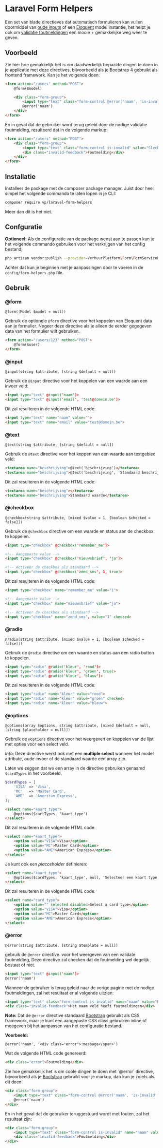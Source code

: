 # Laravel Form Helpers 

Een set van blade directieves dat automatisch formulieren kan vullen doormiddel van [oude inputs](https://laravel.com/docs/5.7/requests#old-input)
of een [Eloquent](https://laravel.com/docs/5.7/eloquent) model instantie, het helpt je ook om [validatie foutmeldingen](https://laravel.com/docs/5.7/validation#working-with-error-messages) een mooie + gemakkelijke weg weer te geven.

## Voorbeeld 
Zie hier hoe gemakkelijk het is om daadwerkelijk bepaalde dingen te doen in je applicatie met deze directives, bijvoorbeeld
als je Bootstrap 4 gebruikt als frontend framework. Kan je het volgende doen: 

```html 
<form action="/users" method="POST">
    @form($model)

    <div class="form-group">
        <input type="text" class="form-control @error('naam', 'is-invalid')"> @input('naam')
        @error('naam')
    </div>
</form>
```

En in geval dat de gebruiker word terug geleid door de nodige validatie foutmelding, resulteerd dat in de volgende markup:

```html
<form action="/users" method="POST">
    <div class="form-group">
        <input type="text" class="form-control is-invalid" value="Slechte naam">
        <div class="invalid-feedback">Foutmelding</div>
    </div>
</form>
```

## Installatie 

Installeer de package met de composer package manager. Juist door heel simpel het volgende commando te laten lopen in je CLI: 

```bash
composer require vp/laravel-form-helpers
```

Meer dan dit is het niet. 

## Confguratie 

**Optioneel:** Als de configuratie van de package wenst aan te passen kun je het volgende commando gebruiken voor het verkrijgen van het config bestand; 

```bash
php artisan vendor:publish --provider=VerhuurPlatform\Form\FormServiceProvider
```

Achter dat kun je beginnen met je aanpassingen door te voeren in de `config/form-helpers.php` file. 

## Gebruik 

### @form

`@form([Model $model = null])`

Gebruik de optionele `@form` directive voor het koppelen van Eloquent data aan je formulier. 
Negeer deze directive als je alleen de eerder gegegeven data van het formulier wilt gebruiken. 

```html
<form action="/users/123" method="POST">
    @form($user)
</form>
```

### @input 

`@input(string $attribute, [string $default = null])`

Gebruik de `@input` directive voor het koppelen van een waarde aan een invoer veld: 

```html
<input type="text" @input('naam')>
<input type="text" @input('email', 'test@domein.be')>
```

Dit zal resulteren in de volgende HTML code: 

```html
<input type="text" name="naam" value="">
<input type="text" name="email" value="test@domein.be">
```

### @text 

`@text(string $attribute, [string $default = null])`

Gebruik de `@text` directive voor het koppen van een waarde aan textgebied veld: 

```html
<textarea name="beschrijving">@text('beschrijving')</textarea>
<textarea name="beschrijving">@text('beschrijving', 'Standaard beschrijving')</textarea>
```

Dit zal resulteren in de volgende HTML code: 

```html
<textarea name="beschrijving"></textarea>
<textarea name="beschrijving">Standaard waarde</textarea>
```

### @checkbox

`@checkbox(string $attribute, [mixed $value = 1, [boolean $checked = false]])`

Gebruik de `@checkbox` directive om een waarde en status aan de checkbox te koppelen.

```html 
<input type="checkbox" @checkbox('remember_me')>

<!-- Aangepaste value -->
<input type="checkbox" @checkbox('nieuwsbrief', 'ja')>

<!-- Activeer de checkbox als standaard -->
<input type="checkbox" @checkbox('zend_sms', 1, true)>
```

Dit zal resulteren in de volgende HTML code: 

```html 
<input type="checkbox" name="remember_me" value="1">

<!-- Aangepaste value -->
<input type="checkbox" name="nieuwsbrief" value="ja">

<!-- Activeer de checkbox als standaard -->
<input type="checkbox" name="zend_sms", value="1" checked>
```

### @radio

`@radio(string $attribute, [mixed $value = 1, [boolean $checked = false]])`

Gebruik de `@radio` directive om een waarde en status aan een radio button te koppelen.

```html 
<input type="radio" @radio('kleur', 'rood')>
<input type="radio" @radio('kleur', 'groen', true)>
<input type="radio" @radio('kleur', 'blauw')>
```

Dit zal resulteren in de volgende HTML code: 

```html 
<input type="radio" name="kleur" value="rood">
<input type="radio" name="kleur" value="groen" checked>
<input type="radio" name="kleur" value="blauw">
```

### @options

`@options(array $options, string $attribute, [mixed $default = null, [string $placeholder = null]])`

Gebruik de `@options` directive voor het weergeven en koppelen van de lijst met opties voor een select veld.

*Info:* Deze directive werkt ook met een **multiple select** wanneer het model attribute, oude invoer of de standaard waarde
een array zijn. 

Laten we zeggen dat we een array in de directive gebruiken genaamd `$cardTypes` in het voorbeeld.

```php 
$cardTypes = [
    'VISA' => 'Visa', 
    'MC'   => 'Master Card',
    'AME'  => 'American Express', 
];
```

```html 
<select name="kaart_type">
    @options($cartTypes, 'kaart_type')
</select>
```

Dit zal resulteren in de volgende HTML code:

```html 
<select name="kaart_type">
    <option value="VISA">Visa</option>
    <option value="MC">Master Card</option>
    <option value="AME">American Express</option>
</select>
```

Je kunt ook een *placceholder* definieren: 

```html
<select name="kaart_type">
    @options($cardTypes, 'kaart_type', null, 'Selecteer een kaart type')
</select>
```

Dit zal resulteren in de volgende HTML code: 

```html
<select name="card_type">
    <option value="" selected disabled>Select a card type</option>
    <option value="VISA">Visa</option>
    <option value="MC">Master Card</option>
    <option value="AME">American Express</option>
</select>
```

### @error

`@error(string $attribute, [string $template = null])`

gebruik de `@error` directive. voor het weergeven van een validate foutmelding, Deze directive zal checken dat de foutmelding 
wel degelijk bestaat of niet. 

```html
<input type="text" @input('naam')>
@error('naam')
```

Wanneer de gebruiker is terug geleid naar de vorige pagine met de nodige foutmeldingen, zal het resultaat er al volgende uitzien: 

```html
<input type="text" class="form-control is-invalid" name="naam" value="Naam dat foutmeldingen geeft">
<div class="invalid-feedback">Het naam veld heeft foutmeldingen</div>
```

**Note:** Dat de `@error` directive standaard [Bootstrap](https://getbootstrap.com/) gebruikt als CSS framework, 
maar je kunt een aangepaste CSS class gebruiken inline of meegeven bij het aanpassen van het configuratie bestand. 

**Voorbeeld:**

```
@error('naam', '<div class="error">:message</span>')
```

Wat de volgende HTML code genereerd: 

```html
<div class="error">Foutmelding</div>
```

Zie hoe gemakkelijk het is om coole dingen te doen met `@error´ directive, bijvoorbeeld als je [Bootstrap](https://getbootstrap.com/) gebruikt voor je markup, dan kun je zoiets als dit doen:

```html
<div class="form-group">
    <input type="text" class="form-control @error('naam', 'is-invalid')" @input('naam')>
    @error('naam')
</div>
```


En in het geval dat de gebruiker teruggestuurd wordt met fouten, zal het resultaat zijn:

```html
<div class="form-group">
    <input type="text" class="form-control is-invalid" name="naam" value="Slechte naam">
    <div class="invalid-feedback">Foutmelding</div>
</div>
```
